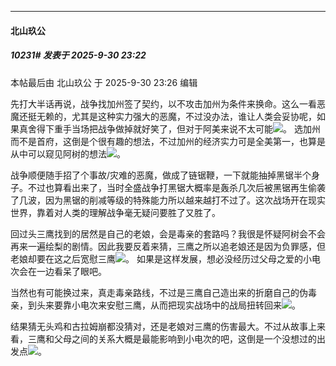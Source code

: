 ﻿
*****

####  北山玖公  
##### 10231#       发表于 2025-9-30 23:22

 本帖最后由 北山玖公 于 2025-9-30 23:26 编辑 

先打大半话再说，战争找加州签了契约，以不攻击加州为条件来换命。这么一看恶魔还挺无赖的，尤其是这种实力强大的恶魔，不过没办法，谁让人类会妥协呢，如果真舍得下重手当场把战争做掉就好笑了，但对于阿美来说不太可能<img src="https://static.stage1st.com/image/smiley/face2017/065.png" referrerpolicy="no-referrer">。
选加州而不是首府，这倒是个很有趣的想法，不过加州的经济实力可是全美第一，也算是从中可以窥见阿树的想法<img src="https://static.stage1st.com/image/smiley/face2017/037.png" referrerpolicy="no-referrer">。

战争顺便随手招了个事故/灾难的恶魔，做成了链锯鞭，一下就能抽掉黑锯半个身子。不过也算看出来了，当时全盛战争打黑锯大概率是轰杀几次后被黑锯再生偷袭了几波，因为黑锯的削减等级的特殊能力所以越来越打不过了。这次战场开在现实世界，靠着对人类的理解战争毫无疑问要胜了又胜了。

回过头三鹰找到的居然是自己的老娘，会是毒亲的套路吗？我很是怀疑阿树会不会再来一遍绘梨的剧情。因此我要反着来猜，三鹰之所以追老娘还是因为负罪感，但老娘却要在这之后宽慰三鹰<img src="https://static.stage1st.com/image/smiley/face2017/035.png" referrerpolicy="no-referrer">。
如果是这样发展，想必没经历过父母之爱的小电次会在一边看呆了眼吧。

当然也有可能换过来，真走毒亲路线，不过是三鹰自己造出来的折磨自己的伪毒亲，到头来要靠小电次来安慰三鹰，从而把现实战场中的战局扭转回来<img src="https://static.stage1st.com/image/smiley/face2017/026.png" referrerpolicy="no-referrer">。

结果猜无头鸡和古拉姆崩都没猜对，还是老娘对三鹰的伤害最大。不过从故事上来看，三鹰和父母之间的关系大概是最能影响到小电次的吧，这倒是一个没想过的出发点<img src="https://static.stage1st.com/image/smiley/face2017/019.png" referrerpolicy="no-referrer">。

